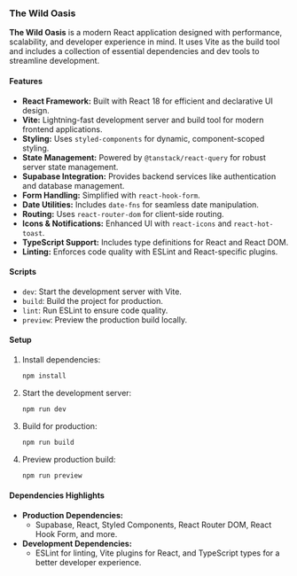 ### The Wild Oasis

**The Wild Oasis** is a modern React application designed with performance, scalability, and developer experience in mind. 
It uses Vite as the build tool and includes a collection of essential dependencies and dev tools to streamline development.

#### Features

- **React Framework:** Built with React 18 for efficient and declarative UI design.
- **Vite:** Lightning-fast development server and build tool for modern frontend applications.
- **Styling:** Uses `styled-components` for dynamic, component-scoped styling.
- **State Management:** Powered by `@tanstack/react-query` for robust server state management.
- **Supabase Integration:** Provides backend services like authentication and database management.
- **Form Handling:** Simplified with `react-hook-form`.
- **Date Utilities:** Includes `date-fns` for seamless date manipulation.
- **Routing:** Uses `react-router-dom` for client-side routing.
- **Icons & Notifications:** Enhanced UI with `react-icons` and `react-hot-toast`.
- **TypeScript Support:** Includes type definitions for React and React DOM.
- **Linting:** Enforces code quality with ESLint and React-specific plugins.

#### Scripts

- `dev`: Start the development server with Vite.
- `build`: Build the project for production.
- `lint`: Run ESLint to ensure code quality.
- `preview`: Preview the production build locally.

#### Setup

1. Install dependencies:  
   ```bash
   npm install
   ```

2. Start the development server:  
   ```bash
   npm run dev
   ```

3. Build for production:  
   ```bash
   npm run build
   ```

4. Preview production build:  
   ```bash
   npm run preview
   ```

#### Dependencies Highlights

- **Production Dependencies:**
  - Supabase, React, Styled Components, React Router DOM, React Hook Form, and more.
- **Development Dependencies:**
  - ESLint for linting, Vite plugins for React, and TypeScript types for a better developer experience.

